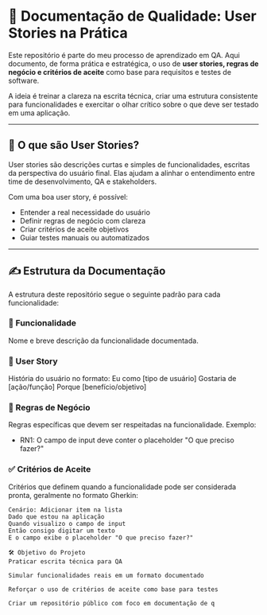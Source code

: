 # 🧾 Documentação de Qualidade: User Stories na Prática

Este repositório é parte do meu processo de aprendizado em QA. Aqui documento, de forma prática e estratégica, o uso de **user stories, regras de negócio e critérios de aceite** como base para requisitos e testes de software.

A ideia é treinar a clareza na escrita técnica, criar uma estrutura consistente para funcionalidades e exercitar o olhar crítico sobre o que deve ser testado em uma aplicação.

---

## 🧠 O que são User Stories?

User stories são descrições curtas e simples de funcionalidades, escritas da perspectiva do usuário final. Elas ajudam a alinhar o entendimento entre time de desenvolvimento, QA e stakeholders.

Com uma boa user story, é possível:
- Entender a real necessidade do usuário
- Definir regras de negócio com clareza
- Criar critérios de aceite objetivos
- Guiar testes manuais ou automatizados

---

## ✍️ Estrutura da Documentação

A estrutura deste repositório segue o seguinte padrão para cada funcionalidade:

### 🧩 Funcionalidade

Nome e breve descrição da funcionalidade documentada.

### 📝 User Story

História do usuário no formato:
Eu como [tipo de usuário]
Gostaria de [ação/função]
Porque [benefício/objetivo]


### 📌 Regras de Negócio

Regras específicas que devem ser respeitadas na funcionalidade. Exemplo:
- RN1: O campo de input deve conter o placeholder "O que preciso fazer?"

### ✅ Critérios de Aceite

Critérios que definem quando a funcionalidade pode ser considerada pronta, geralmente no formato Gherkin:
```gherkin
Cenário: Adicionar item na lista
Dado que estou na aplicação
Quando visualizo o campo de input
Então consigo digitar um texto
E o campo exibe o placeholder "O que preciso fazer?"

🛠️ Objetivo do Projeto
Praticar escrita técnica para QA

Simular funcionalidades reais em um formato documentado

Reforçar o uso de critérios de aceite como base para testes

Criar um repositório público com foco em documentação de q



